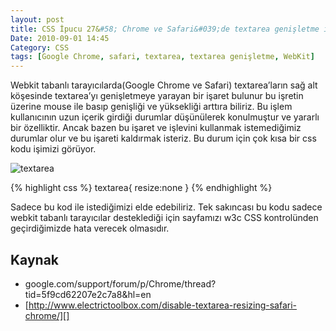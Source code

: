 ```yaml
---
layout: post
title: CSS İpucu 27&#58; Chrome ve Safari&#039;de textarea genişletme işlevini kaldırma
Date: 2010-09-01 14:45
Category: CSS
tags: [Google Chrome, safari, textarea, textarea genişletme, WebKit]
---
```


Webkit tabanlı tarayıcılarda(Google Chrome ve Safari) textarea’ların sağ
alt köşesinde textarea’yı genişletmeye yarayan bir işaret bulunur bu
işretin üzerine mouse ile basıp genişliği ve yüksekliği arttıra biliriz.
Bu işlem kullanıcının uzun içerik girdiği durumlar düşünülerek
konulmuştur ve yararlı bir özelliktir. Ancak bazen bu işaret ve işlevini
kullanmak istemediğimiz durumlar olur ve bu işareti kaldırmak isteriz.
Bu durum için çok kısa bir css kodu işimizi görüyor.

![][100]

{% highlight css %}
textarea{
	resize:none
}
{% endhighlight %}

Sadece bu kod ile istediğimizi elde edebiliriz. Tek sakıncası bu kodu sadece webkit tabanlı tarayıcılar desteklediği için sayfamızı w3c CSS kontrolünden geçirdiğimizde hata verecek olmasıdır.

## Kaynak

-   google.com/support/forum/p/Chrome/thread?tid=5f9cd62207e2c7a8&hl=en
-   [http://www.electrictoolbox.com/disable-textarea-resizing-safari-chrome/][]

  [100]: /images/textarea.gif "textarea"
  [http://www.electrictoolbox.com/disable-textarea-resizing-safari-chrome/]: http://www.electrictoolbox.com/disable-textarea-resizing-safari-chrome/
